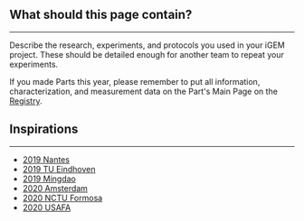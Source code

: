## What should this page contain?

---

Describe the research, experiments, and protocols you used in your iGEM project.
These should be detailed enough for another team to repeat your experiments.

If you made Parts this year, please remember to put all information,
characterization, and measurement data on the Part's Main Page on the
[Registry](https://parts.igem.org/Main_Page).

## Inspirations

---

-   [2019 Nantes](https://2019.igem.org/Team:Nantes/Experiments)
-   [2019 TU Eindhoven](https://2019.igem.org/Team:TU_Eindhoven/Experiments)
-   [2019 Mingdao](https://2019.igem.org/Team:Mingdao/Demonstrate)
-   [2020 Amsterdam](https://2020.igem.org/Team:Amsterdam/Experiments)
-   [2020 NCTU Formosa](https://2020.igem.org/Team:NCTU_Formosa/Experiments)
-   [2020 USAFA](https://2020.igem.org/Team:USAFA/Experiments)
